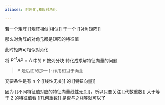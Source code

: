 ```yaml
---
aliases: 对角化,相似对角化

---
```



若一个矩阵 [[矩阵相似|相似]] 于一个 [[对角矩阵]]

那么对角阵的对角元都是矩阵的特征值

此时矩阵可相似对角化


将 $P^{-1}AP= \Lambda$ 中的 P 按列分块 转化成求解特征向量的问题

> P 是后面的那一个 作用相当于向量

充要条件是有 n 个 [[线性无关]] 的 [[特征向量]]

因为 [[不同特征值对应的特征向量线性无关]]，所以只要关注 [[代数重数]] 大于等于 2 的特征值看 [[几何重数]] 是否与之相等就可以了
